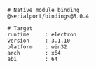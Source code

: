     # Native module binding
    @serialport/bindings@8.0.4
    
    # Target
    runtime     : electron 
    version     : 3.1.10
    platform    : win32
    arch        : x64
    abi         : 64
